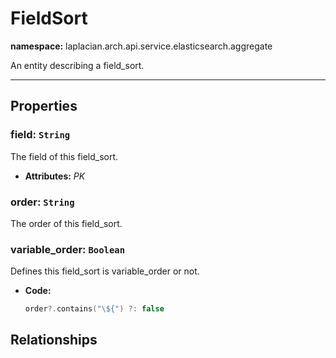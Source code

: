 

# **FieldSort**
**namespace:** laplacian.arch.api.service.elasticsearch.aggregate

An entity describing a field_sort.



---

## Properties

### field: `String`
The field of this field_sort.
- **Attributes:** *PK*

### order: `String`
The order of this field_sort.

### variable_order: `Boolean`
Defines this field_sort is variable_order or not.
- **Code:**
  ```kotlin
  order?.contains("\${") ?: false
  ```

## Relationships

